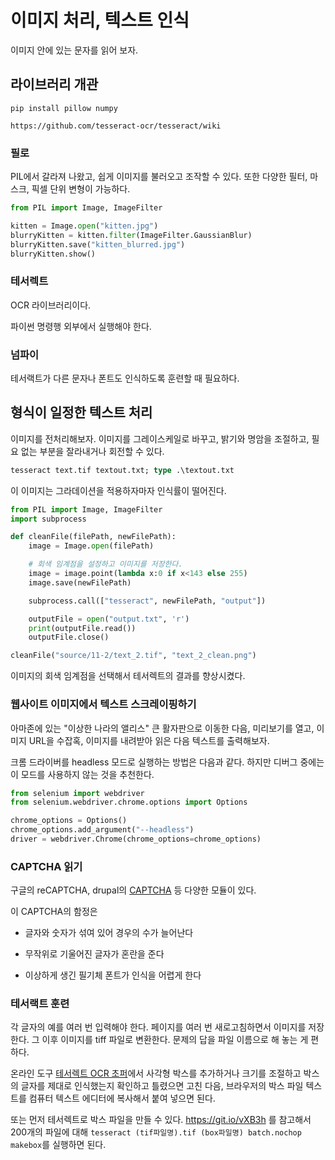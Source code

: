 # 이미지 처리, 텍스트 인식

이미지 안에 있는 문자를 읽어 보자.

## 라이브러리 개관

`pip install pillow numpy`

`https://github.com/tesseract-ocr/tesseract/wiki`

### 필로

PIL에서 갈라져 나왔고, 쉽게 이미지를 불러오고 조작할 수 있다. 또한 다양한 필터, 마스크, 픽셀 단위 변형이 가능하다.


```py
from PIL import Image, ImageFilter

kitten = Image.open("kitten.jpg")
blurryKitten = kitten.filter(ImageFilter.GaussianBlur)
blurryKitten.save("kitten_blurred.jpg")
blurryKitten.show()
```

### 테서렉트

OCR 라이브러리이다.

파이썬 명령행 외부에서 실행해야 한다.

### 넘파이

테서랙트가 다른 문자나 폰트도 인식하도록 훈련할 때 필요하다.

## 형식이 일정한 텍스트 처리

이미지를 전처리해보자. 이미지를 그레이스케일로 바꾸고, 밝기와 명암을 조절하고, 필요 없는 부분을 잘라내거나 회전할 수 있다.

```ps
tesseract text.tif textout.txt; type .\textout.txt
```

이 이미지는 그라데이션을 적용하자마자 인식률이 떨어진다.

```py
from PIL import Image, ImageFilter
import subprocess

def cleanFile(filePath, newFilePath):
    image = Image.open(filePath)

    # 회색 임계점을 설정하고 이미지를 저장한다.
    image = image.point(lambda x:0 if x<143 else 255)
    image.save(newFilePath)

    subprocess.call(["tesseract", newFilePath, "output"])

    outputFile = open("output.txt", 'r')
    print(outputFile.read())
    outputFile.close()

cleanFile("source/11-2/text_2.tif", "text_2_clean.png")
```

이미지의 회색 임계점을 선택해서 테서렉트의 결과를 향상시켰다.

### 웹사이트 이미지에서 텍스트 스크레이핑하기

아마존에 있는 "이상한 나라의 앨리스" 큰 활자판으로 이동한 다음, 미리보기를 열고, 이미지 URL을 수잡혹, 이미지를 내려받아 읽은 다음 텍스트를 출력해보자.

크롬 드라이버를 headless 모드로 실행하는 방법은 다음과 같다. 하지만 디버그 중에는 이 모드를 사용하지 않는 것을 추천한다.

```py
from selenium import webdriver
from selenium.webdriver.chrome.options import Options

chrome_options = Options()  
chrome_options.add_argument("--headless")  
driver = webdriver.Chrome(chrome_options=chrome_options)
```

### CAPTCHA 읽기

구글의 reCAPTCHA, drupal의 [CAPTCHA](https://www.drupa.org/project/captcha) 등 다양한 모듈이 있다.

이 CAPTCHA의 함정은

* 글자와 숫자가 섞여 있어 경우의 수가 늘어난다

* 무작위로 기울어진 글자가 혼란을 준다

* 이상하게 생긴 필기체 폰트가 인식을 어렵게 한다

### 테서랙트 훈련

각 글자의 예를 여러 번 입력해야 한다. 페이지를 여러 번 새로고침하면서 이미지를 저장한다. 그 이후 이미지를 tiff 파일로 변환한다. 문제의 답을 파일 이름으로 해 놓는 게 편하다.

온라인 도구 [테서렉트 OCR 초퍼](http://pp19dd.com/tesseract-ocr-chopper)에서 사각형 박스를 추가하거나 크기를 조절하고 박스의 글자를 제대로 인식했는지 확인하고 틀렸으면 고친 다음, 브라우저의 박스 파일 텍스트를 컴퓨터 텍스트 에디터에 복사해서 붙여 넣으면 된다.

또는 먼저 테서렉트로 박스 파일을 만들 수 있다. https://git.io/vXB3h 를 참고해서 200개의 파일에 대해 `tesseract (tif파일명).tif (box파일명) batch.nochop makebox`를 실행하면 된다.